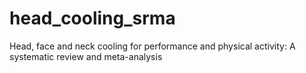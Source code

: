 # head_cooling_srma
Head, face and neck cooling for performance and physical activity: A systematic review and meta-analysis
